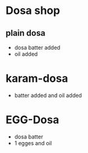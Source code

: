 # Dosa shop

## plain dosa

* dosa batter added
* oil added

# karam-dosa

* batter added and oil added

# EGG-Dosa
* dosa batter
* 1 egges and oil
